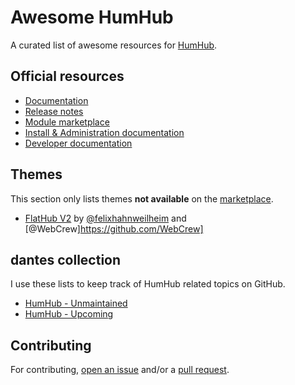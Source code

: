# Awesome HumHub

A curated list of awesome resources for [HumHub](https://www.humhub.com).

## Official resources

* [Documentation](https://docs.humhub.org/docs/about/humhub)
* [Release notes](https://docs.humhub.org/docs/about/releasenotes/release_notes)
* [Module marketplace](https://marketplace.humhub.com/)
* [Install & Administration documentation](https://docs.humhub.org/docs/admin/introduction)
* [Developer documentation](https://docs.humhub.org/docs/develop/overview)

## Themes

This section only lists themes **not available** on the [marketplace](https://marketplace.humhub.com/).

* [FlatHub V2](https://github.com/WebCrew/HumHub_Flathub_Updated) by [@felixhahnweilheim](https://github.com/felixhahnweilheim) and [@WebCrew]https://github.com/WebCrew]

## dantes collection

I use these lists to keep track of HumHub related topics on GitHub.
* [HumHub - Unmaintained](https://github.com/stars/dantefromhell/lists/humhub-unmaintained)
* [HumHub - Upcoming](https://github.com/stars/dantefromhell/lists/humhub-upcoming)

## Contributing

For contributing, [open an issue](https://github.com/dantefromhell/awesome-humhub/issues) and/or a [pull request](https://github.com/dantefromhell/awesome-humhub/pulls).
